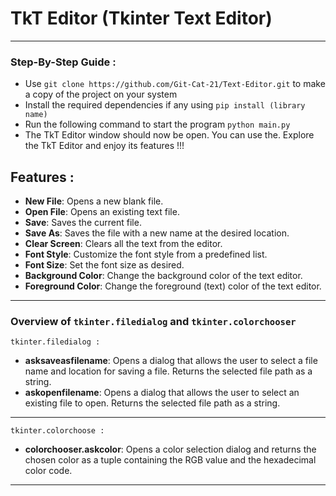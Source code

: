 # TkT Editor (Tkinter Text Editor)
---------------
### Step-By-Step Guide :
-   Use ```git clone https://github.com/Git-Cat-21/Text-Editor.git```  to make a copy of the project on your system
-   Install the required dependencies if any using ```pip install (library name)```
-   Run the following command to start the program ```python main.py```
-   The TkT Editor window should now be open. You can use the. Explore the TkT Editor and enjoy its features !!!

## Features :
- **New File**: Opens a new blank file.
- **Open File**: Opens an existing text file.
- **Save**: Saves the current file.
- **Save As**: Saves the file with a new name at the desired location.
- **Clear Screen**: Clears all the text from the editor.
- **Font Style**: Customize the font style from a predefined list.
- **Font Size**: Set the font size as desired.
- **Background Color**: Change the background color of the text editor.
- **Foreground Color**: Change the foreground (text) color of the text editor.
------------------
### Overview of `tkinter.filedialog` and `tkinter.colorchooser`
`tkinter.filedialog :`
- **asksaveasfilename**: Opens a dialog that allows the user to select a file name and location for saving a file. Returns the selected file path as a string.
- **askopenfilename**: Opens a dialog that allows the user to select an existing file to open. Returns the selected file path as a string.
--------------------
`tkinter.colorchoose :`
- **colorchooser.askcolor**: Opens a color selection dialog and returns the chosen color as a tuple containing the RGB value and the hexadecimal color code.
-------------------